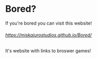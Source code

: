 # Bored?
If you're bored you can visit this website!
###### https://miskajurostudios.github.io/Bored/
It's website with links to broswer games!
